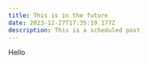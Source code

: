 ```yaml
---
title: This is in the future
date: 2023-12-27T17:35:19.177Z
description: This is a scheduled post
---
```

Hello